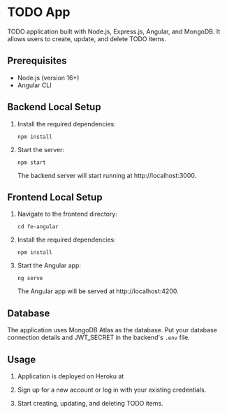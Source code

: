 
# TODO App

TODO application built with Node.js, Express.js, Angular, and MongoDB. It allows users to create, update, and delete TODO items.

## Prerequisites

- Node.js (version 16+)
- Angular CLI

## Backend Local Setup

1. Install the required dependencies:
   ```
   npm install
   ```

2. Start the server:
   ```
   npm start
   ```

   The backend server will start running at http://localhost:3000.

## Frontend Local Setup

1. Navigate to the frontend directory:
   ```
   cd fe-angular
   ```

2. Install the required dependencies:
   ```
   npm install
   ```

3. Start the Angular app:
   ```
   ng serve
   ```

   The Angular app will be served at http://localhost:4200.

## Database

The application uses MongoDB Atlas as the database. Put your database connection details and JWT_SECRET in the backend's `.env` file.

## Usage

1. Application is deployed on Heroku at 

2. Sign up for a new account or log in with your existing credentials.

3. Start creating, updating, and deleting TODO items.
